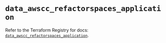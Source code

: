 # `data_awscc_refactorspaces_application`

Refer to the Terraform Registry for docs: [`data_awscc_refactorspaces_application`](https://registry.terraform.io/providers/hashicorp/awscc/0.70.0/docs/data-sources/refactorspaces_application).
